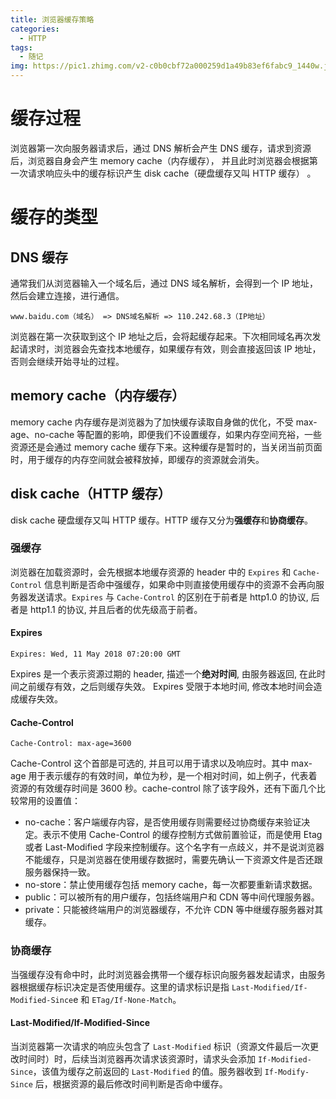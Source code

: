 ```yaml
---
title: 浏览器缓存策略
categories:
  - HTTP
tags:
  - 随记
img: https://pic1.zhimg.com/v2-c0b0cbf72a000259d1a49b83ef6fabc9_1440w.jpg?source=172ae18b
---
```


# 缓存过程

浏览器第一次向服务器请求后，通过 DNS 解析会产生 DNS 缓存，请求到资源后，浏览器自身会产生 memory cache（内存缓存），
并且此时浏览器会根据第一次请求响应头中的缓存标识产生 disk cache（硬盘缓存又叫 HTTP 缓存） 。

# 缓存的类型

## DNS 缓存

通常我们从浏览器输入一个域名后，通过 DNS 域名解析，会得到一个 IP 地址，然后会建立连接，进行通信。

```
www.baidu.com（域名） => DNS域名解析 => 110.242.68.3（IP地址）
```

浏览器在第一次获取到这个 IP 地址之后，会将起缓存起来。下次相同域名再次发起请求时，浏览器会先查找本地缓存，如果缓存有效，则会直接返回该 IP 地址，否则会继续开始寻址的过程。

## memory cache（内存缓存）

memory cache 内存缓存是浏览器为了加快缓存读取自身做的优化，不受 max-age、no-cache 等配置的影响，即便我们不设置缓存，如果内存空间充裕，一些资源还是会通过 memory cache 缓存下来。这种缓存是暂时的，当关闭当前页面时，用于缓存的内存空间就会被释放掉，即缓存的资源就会消失。

## disk cache（HTTP 缓存）

disk cache 硬盘缓存又叫 HTTP 缓存。HTTP 缓存又分为**强缓存**和**协商缓存**。

### 强缓存

浏览器在加载资源时，会先根据本地缓存资源的 header 中的 `Expires` 和 `Cache-Control` 信息判断是否命中强缓存，如果命中则直接使用缓存中的资源不会再向服务器发送请求。`Expires` 与 `Cache-Control` 的区别在于前者是 http1.0 的协议, 后者是 http1.1 的协议, 并且后者的优先级高于前者。

#### Expires

```
Expires: Wed, 11 May 2018 07:20:00 GMT
```

Expires 是一个表示资源过期的 header, 描述一个**绝对时间**, 由服务器返回, 在此时间之前缓存有效，之后则缓存失效。 Expires 受限于本地时间, 修改本地时间会造成缓存失效。

#### Cache-Control

```
Cache-Control: max-age=3600
```

Cache-Control 这个首部是可选的, 并且可以用于请求以及响应时。其中 max-age 用于表示缓存的有效时间，单位为秒，是一个相对时间，如上例子，代表着资源的有效缓存时间是 3600 秒。cache-control 除了该字段外，还有下面几个比较常用的设置值：

- no-cache：客户端缓存内容，是否使用缓存则需要经过协商缓存来验证决定。表示不使用 Cache-Control 的缓存控制方式做前置验证，而是使用 Etag 或者 Last-Modified 字段来控制缓存。这个名字有一点歧义，并不是说浏览器不能缓存，只是浏览器在使用缓存数据时，需要先确认一下资源文件是否还跟服务器保持一致。
- no-store：禁止使用缓存包括 memory cache，每一次都要重新请求数据。
- public：可以被所有的用户缓存，包括终端用户和 CDN 等中间代理服务器。
- private：只能被终端用户的浏览器缓存，不允许 CDN 等中继缓存服务器对其缓存。

### 协商缓存

当强缓存没有命中时，此时浏览器会携带一个缓存标识向服务器发起请求，由服务器根据缓存标识决定是否使用缓存。这里的请求标识是指 `Last-Modified/If-Modified-Since`e 和 `ETag/If-None-Match`。

#### Last-Modified/If-Modified-Since

当浏览器第一次请求的响应头包含了 `Last-Modified` 标识（资源文件最后一次更改时间时）时，后续当浏览器再次请求该资源时，请求头会添加 `If-Modified-Since`，该值为缓存之前返回的 `Last-Modified` 的值。服务器收到 `If-Modify-Since` 后，根据资源的最后修改时间判断是否命中缓存。
